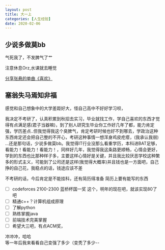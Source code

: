 ```yaml
---
layout: post
title: 大一上
categories: [人生经验]
date: 2020-02-06
---
```


## 少说多做莫bb

气死我了，不发脾气了艹

注意休息Orz,水课就去睡觉

[分享张悬的单曲《喜欢》](http://music.163.com/song/326719/?userid=440040659)

## 塞翁失马焉知非福

感觉和自己想象中的大学差距好大，怪自己高中不好好学习呗，

我决定不考研了，认真积累到秋招去实习，毕业就找工作，学自己喜欢的东西才觉得有点满足感(君子当器嘛)，到了别人研究生毕业你工作好几年了都，能力肯定强，学历差点..但我觉得我这个臭脾气，肯定考研时候也好不到哪去，学政治这种东西肯定还会把自己整的不开心，考研这种事情一想浑身鸡皮疙瘩，(我承认我弱) ...还是那句话，少说多做莫bb。我觉得IT行业没那么看重学历，本科进BAT足够，看能力！看能力！看能力！，同样好几年，我觉得我这条路更顺畅，心情会更好，学到的东西也比那种样子多，主要这样心情好是关键，并且我比较厌恶学校这种繁多的形式主义，可能到了公司还是这样(我觉得大概率)并且钱也是一方面吧，自己挣的自己花，我稳点的话，钱途应该不差

不考研的话，今后肯定是不能挂科，还有简历得准备
简历上要有能写的东西

- [ ] codeforces 2100-2300 蓝桥杯国一奖
这个，明年的现在吧，就该实现$80%$了吧
- [ ] 精通c++？计算机组成原理
- [ ] 了解python
- [ ] 熟练掌握java
- [ ] 前端技术完美掌握
- [ ] 希望大三吧，有点ACM奖，

冲冲冲，哈哈  
等一年后我来看看自己变强了多少（变秃了多少--  